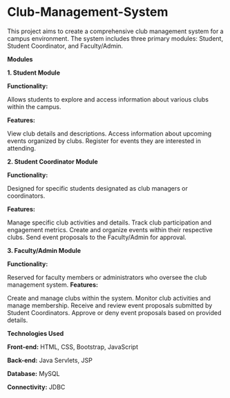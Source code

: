 # Club-Management-System

This project aims to create a comprehensive club management system for a campus environment. The system includes three primary modules: Student, Student Coordinator, and Faculty/Admin.

**Modules**

**1. Student Module**

**Functionality:**

Allows students to explore and access information about various clubs within the campus.

**Features:**

View club details and descriptions.
Access information about upcoming events organized by clubs.
Register for events they are interested in attending.

**2. Student Coordinator Module**

**Functionality:** 
    
Designed for specific students designated as club managers or coordinators.

**Features:**
    
Manage specific club activities and details.
Track club participation and engagement metrics.
Create and organize events within their respective clubs.
Send event proposals to the Faculty/Admin for approval.

**3. Faculty/Admin Module**

**Functionality:**
    
Reserved for faculty members or administrators who oversee the club management system.
**Features:**
    
Create and manage clubs within the system.
Monitor club activities and manage membership.
Receive and review event proposals submitted by Student Coordinators.
Approve or deny event proposals based on provided details.

**Technologies Used**

**Front-end:** HTML, CSS, Bootstrap, JavaScript

**Back-end:** Java Servlets, JSP

**Database:** MySQL

**Connectivity:** JDBC
